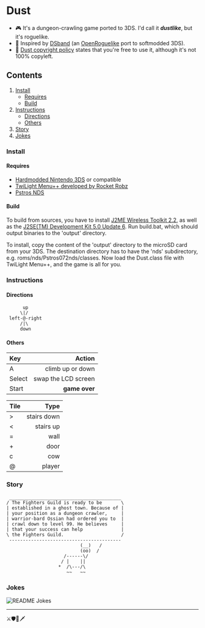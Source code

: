 # Dust

* 🎮 It's a dungeon-crawling game ported to 3DS. I'd call it ___dustlike___, but it's roguelike.
* 🎲 Inspired by [DSband](https://github.com/eltikia/openroguelike/discussions/6 "Nintendo 3DS port · eltikia/openroguelike · Discussion #6") (an [OpenRoguelike](https://github.com/eltikia/openroguelike "eltikia/openroguelike: The beginning of something that might end as a roguelike development library. But we'll see.") port to softmodded 3DS).
* 🐡 [Dust copyright policy](https://github.com/Stagyrite/dust/blob/main/LICENSE "dust/LICENSE at main · Stagyrite/dust") states that you're free to use it, although it's not 100% copyleft.

## Contents

1. [Install](#install)
   * [Requires](#requires)
   * [Build](#build)
1. [Instructions](#instructions)
   * [Directions](#directions)
   * [Others](#others)
1. [Story](#story)
1. [Jokes](#jokes)

### Install

#### Requires

* [Hardmodded Nintendo 3DS](https://repository-images.githubusercontent.com/778793386/dd003f0d-9b3d-4480-895c-d61aea643555 "OpenRoguelike ported to 3DS") or compatible
* [TwiLight Menu++ developed by Rocket Robz](https://wiki.ds-homebrew.com/twilightmenu/ "TWiLight Menu++ &#124; DS-Homebrew Wiki")
* [Pstros NDS](https://github.com/ole00/pstros-nds "ole00/pstros-nds: J2ME MIDP implementation")

#### Build

To build from sources, you have to install
[J2ME Wireless Toolkit 2.2](https://www.oracle.com/java/technologies/java-archive-downloads-javame-downloads.html "Java Archive Downloads - Java ME"),
as well as the
[J2SE(TM) Development Kit 5.0 Update 6](https://www.oracle.com/pl/java/technologies/java-archive-javase5-downloads.html "Java Archive Downloads - Java SE 5 | Oracle Polska").
Run build.bat, which should output binaries to the 'output' directory.

To install, copy the content of the 'output' directory to the microSD card
from your 3DS. The destination directory has to have the 'nds'
subdirectory, e.g. roms/nds/Pstros072nds/classes. Now load
the Dust.class file with TwiLight Menu++, and the game
is all for you.

### Instructions

#### Directions

```
      up
     \|/
 left-@-right
     /|\
     down
```

#### Others

| Key | Action |
| :--- | ---: |
| A | climb up or down |
| Select | swap the LCD screen |
| Start | __game over__ |

| Tile | Type |
| :--- | ---: |
| &gt; | stairs down |
| < | stairs up |
| = | wall |
| + | door |
| c | cow |
| @ | player |

### Story

```
 _________________________________________
/ The Fighters Guild is ready to be       \
| established in a ghost town. Because of |
| your position as a dungeon crawler,     |
| warrior-bard Ossian had ordered you to  |
| crawl down to level 99. He believes     |
| that your success can help              |
\ the Fighters Guild.                     /
 -----------------------------------------
                           (__)   /
                           (oo)  /
                     /------\/
                    / |    ||
                   *  /\---/\
                      ~~   ~~
```

### Jokes

![README Jokes](https://readme-jokes.vercel.app/api?theme=react)

---

⚔️🛡️🏹🗡️

